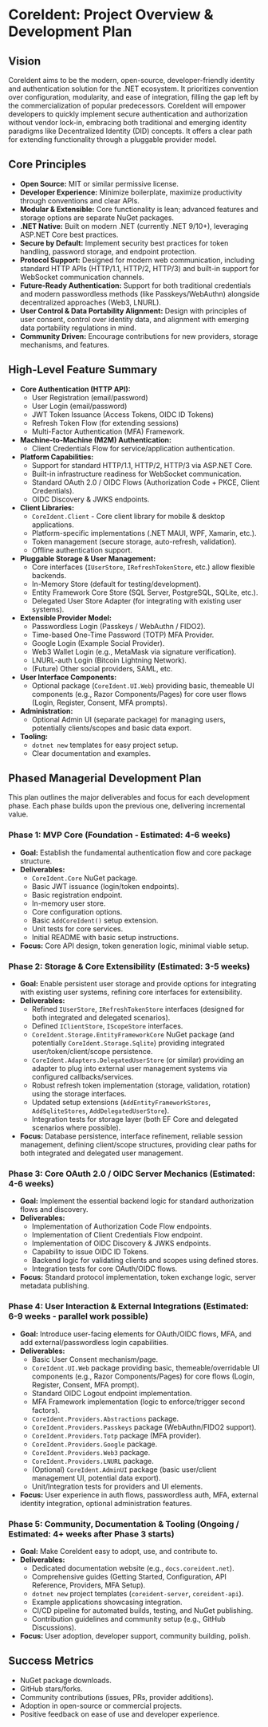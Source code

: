 # CoreIdent: Project Overview & Development Plan

## Vision

CoreIdent aims to be the modern, open-source, developer-friendly identity and authentication solution for the .NET ecosystem. It prioritizes convention over configuration, modularity, and ease of integration, filling the gap left by the commercialization of popular predecessors. CoreIdent will empower developers to quickly implement secure authentication and authorization without vendor lock-in, embracing both traditional and emerging identity paradigms like Decentralized Identity (DID) concepts. It offers a clear path for extending functionality through a pluggable provider model.

## Core Principles

*   **Open Source:** MIT or similar permissive license.
*   **Developer Experience:** Minimize boilerplate, maximize productivity through conventions and clear APIs.
*   **Modular & Extensible:** Core functionality is lean; advanced features and storage options are separate NuGet packages.
*   **.NET Native:** Built on modern .NET (currently .NET 9/10+), leveraging ASP.NET Core best practices.
*   **Secure by Default:** Implement security best practices for token handling, password storage, and endpoint protection.
*   **Protocol Support:** Designed for modern web communication, including standard HTTP APIs (HTTP/1.1, HTTP/2, HTTP/3) and built-in support for WebSocket communication channels.
*   **Future-Ready Authentication:** Support for both traditional credentials and modern passwordless methods (like Passkeys/WebAuthn) alongside decentralized approaches (Web3, LNURL).
*   **User Control & Data Portability Alignment:** Design with principles of user consent, control over identity data, and alignment with emerging data portability regulations in mind.
*   **Community Driven:** Encourage contributions for new providers, storage mechanisms, and features.

## High-Level Feature Summary

*   **Core Authentication (HTTP API):**
    *   User Registration (email/password)
    *   User Login (email/password)
    *   JWT Token Issuance (Access Tokens, OIDC ID Tokens)
    *   Refresh Token Flow (for extending sessions)
    *   Multi-Factor Authentication (MFA) Framework.
*   **Machine-to-Machine (M2M) Authentication:**
    *   Client Credentials Flow for service/application authentication.
*   **Platform Capabilities:**
    *   Support for standard HTTP/1.1, HTTP/2, HTTP/3 via ASP.NET Core.
    *   Built-in infrastructure readiness for WebSocket communication.
    *   Standard OAuth 2.0 / OIDC Flows (Authorization Code + PKCE, Client Credentials).
    *   OIDC Discovery & JWKS endpoints.
*   **Client Libraries:**
    *   `CoreIdent.Client` - Core client library for mobile & desktop applications.
    *   Platform-specific implementations (.NET MAUI, WPF, Xamarin, etc.).
    *   Token management (secure storage, auto-refresh, validation).
    *   Offline authentication support.
*   **Pluggable Storage & User Management:**
    *   Core interfaces (`IUserStore`, `IRefreshTokenStore`, etc.) allow flexible backends.
    *   In-Memory Store (default for testing/development).
    *   Entity Framework Core Store (SQL Server, PostgreSQL, SQLite, etc.).
    *   Delegated User Store Adapter (for integrating with existing user systems).
*   **Extensible Provider Model:**
    *   Passwordless Login (Passkeys / WebAuthn / FIDO2).
    *   Time-based One-Time Password (TOTP) MFA Provider.
    *   Google Login (Example Social Provider).
    *   Web3 Wallet Login (e.g., MetaMask via signature verification).
    *   LNURL-auth Login (Bitcoin Lightning Network).
    *   (Future) Other social providers, SAML, etc.
*   **User Interface Components:**
    *   Optional package (`CoreIdent.UI.Web`) providing basic, themeable UI components (e.g., Razor Components/Pages) for core user flows (Login, Register, Consent, MFA prompts).
*   **Administration:**
    *   Optional Admin UI (separate package) for managing users, potentially clients/scopes and basic data export.
*   **Tooling:**
    *   `dotnet new` templates for easy project setup.
    *   Clear documentation and examples.

## Phased Managerial Development Plan

This plan outlines the major deliverables and focus for each development phase. Each phase builds upon the previous one, delivering incremental value.

### Phase 1: MVP Core (Foundation - Estimated: 4-6 weeks)
*   **Goal:** Establish the fundamental authentication flow and core package structure.
*   **Deliverables:**
    *   `CoreIdent.Core` NuGet package.
    *   Basic JWT issuance (login/token endpoints).
    *   Basic registration endpoint.
    *   In-memory user store.
    *   Core configuration options.
    *   Basic `AddCoreIdent()` setup extension.
    *   Unit tests for core services.
    *   Initial README with basic setup instructions.
*   **Focus:** Core API design, token generation logic, minimal viable setup.

### Phase 2: Storage & Core Extensibility (Estimated: 3-5 weeks)
*   **Goal:** Enable persistent user storage and provide options for integrating with existing user systems, refining core interfaces for extensibility.
*   **Deliverables:**
    *   Refined `IUserStore`, `IRefreshTokenStore` interfaces (designed for both integrated and delegated scenarios).
    *   Defined `IClientStore`, `IScopeStore` interfaces.
    *   `CoreIdent.Storage.EntityFrameworkCore` NuGet package (and potentially `CoreIdent.Storage.Sqlite`) providing integrated user/token/client/scope persistence.
    *   `CoreIdent.Adapters.DelegatedUserStore` (or similar) providing an adapter to plug into external user management systems via configured callbacks/services.
    *   Robust refresh token implementation (storage, validation, rotation) using the storage interfaces.
    *   Updated setup extensions (`AddEntityFrameworkStores`, `AddSqliteStores`, `AddDelegatedUserStore`).
    *   Integration tests for storage layer (both EF Core and delegated scenarios where possible).
*   **Focus:** Database persistence, interface refinement, reliable session management, defining client/scope structures, providing clear paths for both integrated and delegated user management.

### Phase 3: Core OAuth 2.0 / OIDC Server Mechanics (Estimated: 4-6 weeks)
*   **Goal:** Implement the essential backend logic for standard authorization flows and discovery.
*   **Deliverables:**
    *   Implementation of Authorization Code Flow endpoints.
    *   Implementation of Client Credentials Flow endpoint.
    *   Implementation of OIDC Discovery & JWKS endpoints.
    *   Capability to issue OIDC ID Tokens.
    *   Backend logic for validating clients and scopes using defined stores.
    *   Integration tests for core OAuth/OIDC flows.
*   **Focus:** Standard protocol implementation, token exchange logic, server metadata publishing.

### Phase 4: User Interaction & External Integrations (Estimated: 6-9 weeks - parallel work possible)
*   **Goal:** Introduce user-facing elements for OAuth/OIDC flows, MFA, and add external/passwordless login capabilities.
*   **Deliverables:**
    *   Basic User Consent mechanism/page.
    *   `CoreIdent.UI.Web` package providing basic, themeable/overridable UI components (e.g., Razor Components/Pages) for core flows (Login, Register, Consent, MFA prompt).
    *   Standard OIDC Logout endpoint implementation.
    *   MFA Framework implementation (logic to enforce/trigger second factors).
    *   `CoreIdent.Providers.Abstractions` package.
    *   `CoreIdent.Providers.Passkeys` package (WebAuthn/FIDO2 support).
    *   `CoreIdent.Providers.Totp` package (MFA provider).
    *   `CoreIdent.Providers.Google` package.
    *   `CoreIdent.Providers.Web3` package.
    *   `CoreIdent.Providers.LNURL` package.
    *   (Optional) `CoreIdent.AdminUI` package (basic user/client management UI, potential data export).
    *   Unit/Integration tests for providers and UI elements.
*   **Focus:** User experience in auth flows, passwordless auth, MFA, external identity integration, optional administration features.

### Phase 5: Community, Documentation & Tooling (Ongoing / Estimated: 4+ weeks after Phase 3 starts)
*   **Goal:** Make CoreIdent easy to adopt, use, and contribute to.
*   **Deliverables:**
    *   Dedicated documentation website (e.g., `docs.coreident.net`).
    *   Comprehensive guides (Getting Started, Configuration, API Reference, Providers, MFA Setup).
    *   `dotnet new` project templates (`coreident-server`, `coreident-api`).
    *   Example applications showcasing integration.
    *   CI/CD pipeline for automated builds, testing, and NuGet publishing.
    *   Contribution guidelines and community setup (e.g., GitHub Discussions).
*   **Focus:** User adoption, developer support, community building, polish.

## Success Metrics

*   NuGet package downloads.
*   GitHub stars/forks.
*   Community contributions (issues, PRs, provider additions).
*   Adoption in open-source or commercial projects.
*   Positive feedback on ease of use and developer experience. 